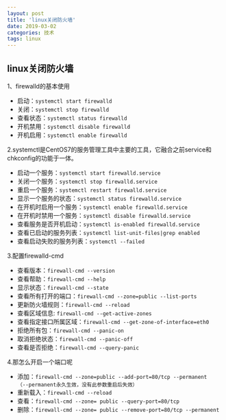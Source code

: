```yaml
---
layout: post
title: 'linux关闭防火墙'
date: 2019-03-02
categories: 技术
tags: linux
---
```


## linux关闭防火墙

1、firewalld的基本使用
* 启动：`systemctl start firewalld`
* 关闭：`systemctl stop firewalld`
* 查看状态：`systemctl status firewalld`
* 开机禁用：`systemctl disable firewalld`
* 开机启用：`systemctl enable firewalld`


2.systemctl是CentOS7的服务管理工具中主要的工具，它融合之前service和chkconfig的功能于一体。

* 启动一个服务：`systemctl start firewalld.service`
* 关闭一个服务：`systemctl stop firewalld.service`
* 重启一个服务：`systemctl restart firewalld.service`
* 显示一个服务的状态：`systemctl status firewalld.service`
* 在开机时启用一个服务：`systemctl enable firewalld.service`
* 在开机时禁用一个服务：`systemctl disable firewalld.service`
* 查看服务是否开机启动：`systemctl is-enabled firewalld.service`
* 查看已启动的服务列表：`systemctl list-unit-files|grep enabled`
* 查看启动失败的服务列表：`systemctl --failed`

3.配置firewalld-cmd

* 查看版本：`firewall-cmd --version`
* 查看帮助：`firewall-cmd --help`
* 显示状态：`firewall-cmd --state`
* 查看所有打开的端口：`firewall-cmd --zone=public --list-ports`
* 更新防火墙规则：`firewall-cmd --reload`
* 查看区域信息: `firewall-cmd --get-active-zones`
* 查看指定接口所属区域：`firewall-cmd --get-zone-of-interface=eth0`
* 拒绝所有包：`firewall-cmd --panic-on`
* 取消拒绝状态：`firewall-cmd --panic-off`
* 查看是否拒绝：`firewall-cmd --query-panic`

4.那怎么开启一个端口呢

* 添加：`firewall-cmd --zone=public --add-port=80/tcp --permanent    （--permanent永久生效，没有此参数重启后失效）`
* 重新载入：`firewall-cmd --reload`
* 查看：`firewall-cmd --zone= public --query-port=80/tcp`
* 删除：`firewall-cmd --zone= public --remove-port=80/tcp --permanent`
